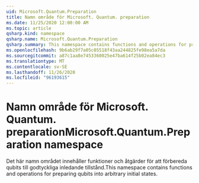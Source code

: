 ```yaml
---
uid: Microsoft.Quantum.Preparation
title: Namn område för Microsoft. Quantum. preparation
ms.date: 11/25/2020 12:00:00 AM
ms.topic: article
qsharp.kind: namespace
qsharp.name: Microsoft.Quantum.Preparation
qsharp.summary: This namespace contains functions and operations for preparing qubits into arbitrary initial states.
ms.openlocfilehash: 9b6ab29f7a05c05518f43aa244825fe98ea5a7da
ms.sourcegitcommit: a87c1aa8e7453360025e47ba614f25b02ea84ec3
ms.translationtype: MT
ms.contentlocale: sv-SE
ms.lasthandoff: 11/26/2020
ms.locfileid: "96193615"
---
```

# <a name="microsoftquantumpreparation-namespace"></a><span data-ttu-id="e9d11-102">Namn område för Microsoft. Quantum. preparation</span><span class="sxs-lookup"><span data-stu-id="e9d11-102">Microsoft.Quantum.Preparation namespace</span></span>

<span data-ttu-id="e9d11-103">Det här namn området innehåller funktioner och åtgärder för att förbereda qubits till godtyckliga inledande tillstånd.</span><span class="sxs-lookup"><span data-stu-id="e9d11-103">This namespace contains functions and operations for preparing qubits into arbitrary initial states.</span></span>

